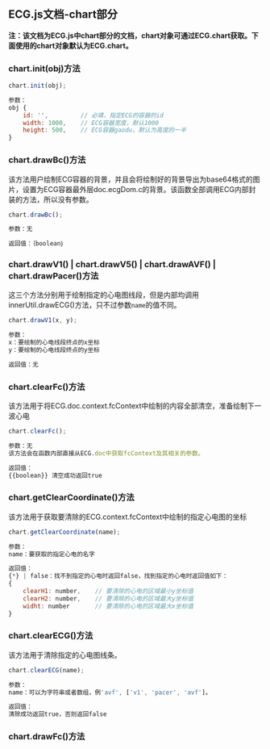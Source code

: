 <h2>ECG.js文档-chart部分</h2>

**注：该文档为ECG.js中chart部分的文档，chart对象可通过ECG.chart获取。下面使用的chart对象默认为ECG.chart。**

<h3>chart.init(obj)方法</h3>

```javascript
chart.init(obj);

参数：
obj {
	id: '',			// 必填，指定ECG的容器的id
	width: 1000,	// ECG容器宽度，默认1000
	height: 500,	// ECG容器gaodu，默认为高度的一半
}
```

<h3>chart.drawBc()方法</h3>

该方法用户绘制ECG容器的背景，并且会将绘制好的背景导出为base64格式的图片，设置为ECG容器最外层doc.ecgDom.c的背景。该函数全部调用ECG内部封装的方法，所以没有参数。

```javascript
chart.drawBc();

参数：无

返回值：｛boolean｝
```

<h3>chart.drawV1() | chart.drawV5() | chart.drawAVF() | chart.drawPacer()方法</h3>

这三个方法分别用于绘制指定的心电图线段，但是内部均调用innerUtil.drawECG()方法，只不过参数```name```的值不同。

```javascript
chart.drawV1(x, y);

参数：
x：要绘制的心电线段终点的x坐标
y：要绘制的心电线段终点的y坐标

返回值：无
```

<h3>chart.clearFc()方法</h3>

该方法用于将ECG.doc.context.fcContext中绘制的内容全部清空，准备绘制下一波心电

```javascript
chart.clearFc();

参数：无
该方法会在函数内部直接从ECG.doc中获取fcContext及其相关的参数。

返回值：
{{boolean}} 清空成功返回true
```

<h3>chart.getClearCoordinate()方法</h3>

该方法用于获取要清除的ECG.context.fcContext中绘制的指定心电图的坐标

```javascript
chart.getClearCoordinate(name);

参数：
name：要获取的指定心电的名字

返回值：
{*} | false：找不到指定的心电时返回false，找到指定的心电时返回值如下：
{
	clearH1: number,	// 要清除的心电的区域最小y坐标值
	clearH2: number,	// 要清除的心电的区域最大y坐标值
	widht: number		// 要清除的心电的区域最大x坐标值
}
```

<h3>chart.clearECG()方法</h3>

该方法用于清除指定的心电图线条。

```javascript
chart.clearECG(name);

参数：
name：可以为字符串或者数组，例'avf', ['v1', 'pacer', 'avf']。

返回值：
清除成功返回true，否则返回false
```

<h3>chart.drawFc()方法</h3>
